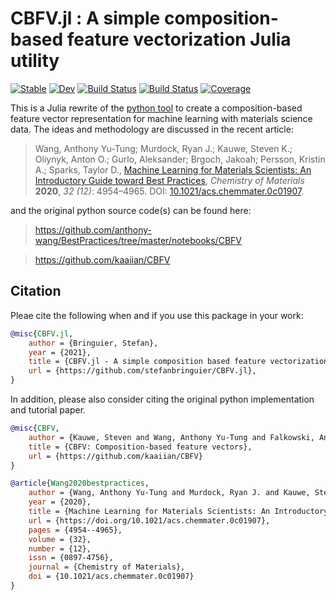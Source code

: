 # CBFV.jl : A simple composition-based feature vectorization Julia utility
[![Stable](https://img.shields.io/badge/docs-stable-blue.svg)](https://juliamatsci.github.io/CBFV.jl/stable) [![Dev](https://img.shields.io/badge/docs-dev-blue.svg)](https://juliamatsci.github.io/CBFV.jl/dev) [![Build Status](https://github.com/juliamatsci/CBFV.jl/workflows/CI/badge.svg)](https://github.com/JuliaMatSci/CBFV.jl/actions) [![Build Status](https://travis-ci.com/JuliaMatSci/CBFV.jl.svg?branch=master)](https://travis-ci.com/JuliaMatSci/CBFV.jl) [![Coverage](https://codecov.io/gh/JuliaMatSci/CBFV.jl/branch/master/graph/badge.svg)](https://codecov.io/gh/JuliaMatSci/CBFV.jl)

This is a Julia rewrite of the [python tool](https://github.com/kaaiian/CBFV) to create a composition-based feature vector representation for machine learning with materials science data. The ideas and methodology are discussed in the recent article:


>Wang, Anthony Yu-Tung; Murdock, Ryan J.; Kauwe, Steven K.; Oliynyk, Anton O.; Gurlo, Aleksander; Brgoch, Jakoah; Persson, Kristin A.; Sparks, Taylor D., [Machine Learning for Materials Scientists: An Introductory Guide toward Best Practices](https://doi.org/10.1021/acs.chemmater.0c01907), *Chemistry of Materials* **2020**, *32 (12)*: 4954–4965. DOI: [10.1021/acs.chemmater.0c01907](https://doi.org/10.1021/acs.chemmater.0c01907).

and the original python source code(s) can be found here:

> https://github.com/anthony-wang/BestPractices/tree/master/notebooks/CBFV

> https://github.com/kaaiian/CBFV

## Citation
Pleae cite the following when and if you use this package in your work:

```bibtex
@misc{CBFV.jl,
    author = {Bringuier, Stefan},
    year = {2021},
    title = {CBFV.jl - A simple composition based feature vectorization Julia utility},
    url = {https://github.com/stefanbringuier/CBFV.jl},
}
```
In addition, please also consider citing the original python implementation and tutorial paper.

```bibtex
@misc{CBFV,
    author = {Kauwe, Steven and Wang, Anthony Yu-Tung and Falkowski, Andrew},
    title = {CBFV: Composition-based feature vectors},
    url = {https://github.com/kaaiian/CBFV}
}
```

```bibtex
@article{Wang2020bestpractices,
    author = {Wang, Anthony Yu-Tung and Murdock, Ryan J. and Kauwe, Steven K. and Oliynyk, Anton O. and Gurlo, Aleksander and Brgoch, Jakoah and Persson, Kristin A. and Sparks, Taylor D.},
    year = {2020},
    title = {Machine Learning for Materials Scientists: An Introductory Guide toward Best Practices},
    url = {https://doi.org/10.1021/acs.chemmater.0c01907},
    pages = {4954--4965},
    volume = {32},
    number = {12},
    issn = {0897-4756},
    journal = {Chemistry of Materials},
    doi = {10.1021/acs.chemmater.0c01907}
}
```
